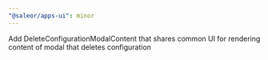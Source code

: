 ```yaml
---
"@saleor/apps-ui": minor
---
```


Add DeleteConfigurationModalContent that shares common UI for rendering content of modal that deletes configuration
